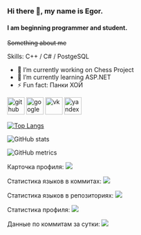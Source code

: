 ### Hi there 👋, my name is Egor.
#### I am beginning programmer and student.
~~Something about me~~

Skills: C++ / C# / PostgeSQL

- 🔭 I’m currently working on Chess Project 
- 🌱 I’m currently learning ASP.NET 
- ⚡ Fun fact: Панки ХОЙ 


[<img src='https://cdn.jsdelivr.net/npm/simple-icons@3.0.1/icons/github.svg' alt='github' height='40'>](https://github.com/bygorishe)  [<img src='https://cdn.jsdelivr.net/npm/simple-icons@3.0.1/icons/google.svg' alt='google' height='40'>](angrydogeee@gmail.com)  [<img src='https://cdn.jsdelivr.net/npm/simple-icons@3.0.1/icons/vk.svg' alt='vk' height='40'>](https://vk.com/bygorishe)  [<img src='https://cdn.jsdelivr.net/npm/simple-icons@3.0.1/icons/yandex.svg' alt='yandex' height='40'>](prise2010@yandex.ru)  

[![Top Langs](https://github-readme-stats.vercel.app/api/top-langs/?username=bygorishe&layout=compact)](https://github.com/anuraghazra/github-readme-stats)

![GitHub stats](https://github-readme-stats.vercel.app/api?username=bygorishe&show_icons=true)  

![GitHub metrics](https://metrics.lecoq.io/bygorishe)  

Карточка профиля: 
![](https://github-profile-summary-cards.vercel.app/api/cards/profile-details?username=bygorishe&theme=solarized_dark)

Статистика языков в коммитах:
![](https://github-profile-summary-cards.vercel.app/api/cards/most-commit-language?username=bygorishe&theme=solarized_dark)

Статистика языков в репозиториях:
![](https://github-profile-summary-cards.vercel.app/api/cards/repos-per-language?username=bygorishe&theme=solarized_dark)

Статистика профиля:
![](https://github-profile-summary-cards.vercel.app/api/cards/stats?username=bygorishe&theme=solarized_dark)

Данные по коммитам за сутки:
![](https://github-profile-summary-cards.vercel.app/api/cards/productive-time?username=bygorishe&theme=solarized_dark)
